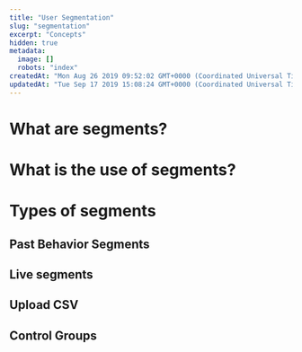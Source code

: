 ```yaml
---
title: "User Segmentation"
slug: "segmentation"
excerpt: "Concepts"
hidden: true
metadata: 
  image: []
  robots: "index"
createdAt: "Mon Aug 26 2019 09:52:02 GMT+0000 (Coordinated Universal Time)"
updatedAt: "Tue Sep 17 2019 15:08:24 GMT+0000 (Coordinated Universal Time)"
---
```

# What are segments?

# What is the use of segments?

# Types of segments

## Past Behavior Segments

## Live segments

## Upload CSV

## Control Groups
